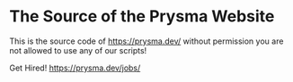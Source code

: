 # The Source of the Prysma Website

This is the source code of https://prysma.dev/
without permission you are not allowed to use any of our scripts!

Get Hired! https://prysma.dev/jobs/
